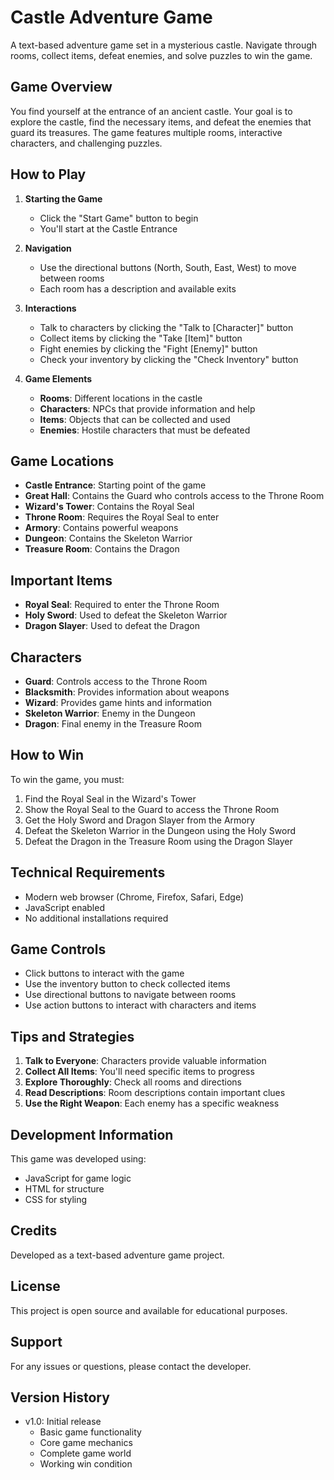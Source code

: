 # Castle Adventure Game

A text-based adventure game set in a mysterious castle. Navigate through rooms, collect items, defeat enemies, and solve puzzles to win the game.

## Game Overview

You find yourself at the entrance of an ancient castle. Your goal is to explore the castle, find the necessary items, and defeat the enemies that guard its treasures. The game features multiple rooms, interactive characters, and challenging puzzles.

## How to Play

1. **Starting the Game**
   - Click the "Start Game" button to begin
   - You'll start at the Castle Entrance

2. **Navigation**
   - Use the directional buttons (North, South, East, West) to move between rooms
   - Each room has a description and available exits

3. **Interactions**
   - Talk to characters by clicking the "Talk to [Character]" button
   - Collect items by clicking the "Take [Item]" button
   - Fight enemies by clicking the "Fight [Enemy]" button
   - Check your inventory by clicking the "Check Inventory" button

4. **Game Elements**
   - **Rooms**: Different locations in the castle
   - **Characters**: NPCs that provide information and help
   - **Items**: Objects that can be collected and used
   - **Enemies**: Hostile characters that must be defeated

## Game Locations

- **Castle Entrance**: Starting point of the game
- **Great Hall**: Contains the Guard who controls access to the Throne Room
- **Wizard's Tower**: Contains the Royal Seal
- **Throne Room**: Requires the Royal Seal to enter
- **Armory**: Contains powerful weapons
- **Dungeon**: Contains the Skeleton Warrior
- **Treasure Room**: Contains the Dragon

## Important Items

- **Royal Seal**: Required to enter the Throne Room
- **Holy Sword**: Used to defeat the Skeleton Warrior
- **Dragon Slayer**: Used to defeat the Dragon

## Characters

- **Guard**: Controls access to the Throne Room
- **Blacksmith**: Provides information about weapons
- **Wizard**: Provides game hints and information
- **Skeleton Warrior**: Enemy in the Dungeon
- **Dragon**: Final enemy in the Treasure Room

## How to Win

To win the game, you must:
1. Find the Royal Seal in the Wizard's Tower
2. Show the Royal Seal to the Guard to access the Throne Room
3. Get the Holy Sword and Dragon Slayer from the Armory
4. Defeat the Skeleton Warrior in the Dungeon using the Holy Sword
5. Defeat the Dragon in the Treasure Room using the Dragon Slayer

## Technical Requirements

- Modern web browser (Chrome, Firefox, Safari, Edge)
- JavaScript enabled
- No additional installations required

## Game Controls

- Click buttons to interact with the game
- Use the inventory button to check collected items
- Use directional buttons to navigate between rooms
- Use action buttons to interact with characters and items

## Tips and Strategies

1. **Talk to Everyone**: Characters provide valuable information
2. **Collect All Items**: You'll need specific items to progress
3. **Explore Thoroughly**: Check all rooms and directions
4. **Read Descriptions**: Room descriptions contain important clues
5. **Use the Right Weapon**: Each enemy has a specific weakness

## Development Information

This game was developed using:
- JavaScript for game logic
- HTML for structure
- CSS for styling

## Credits

Developed as a text-based adventure game project.

## License

This project is open source and available for educational purposes.

## Support

For any issues or questions, please contact the developer.

## Version History

- v1.0: Initial release
  - Basic game functionality
  - Core game mechanics
  - Complete game world
  - Working win condition
